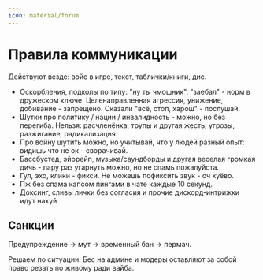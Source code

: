 ```yaml
---
icon: material/forum
---
```


# Правила коммуникации

Действуют везде: войс в игре, текст, таблички/книги, дис.

- Оскорбления, подколы по типу: "ну ты чмошник", "заебал" - норм в дружеском ключе. Целенаправленная агрессия, унижение, добивание - запрещено. Сказали "всё, стоп, харош" - послушай.
- Шутки про политику / нации / инвалидность - можно, но без перегиба. Нельзя: расчленёнка, трупы и другая жесть, угрозы, разжигание, радикализация. 
- Про войну шутить можно, но учитывай, что у людей разный опыт: видишь что не ок - сворачивай.
- Бассбустед, эйррейп, музыка/саундборды и другая веселая громкая дичь - пару раз угарнуть можно, но не спамь пожалуйста. 
- Гул, эхо, клики - фикси. Не можешь пофиксить звук - оч хуёво.
- Пж без спама капсом пингами в чате каждые 10 секунд.
- Доксинг, сливы лички без согласия и прочие дискорд-интрижки идут нахуй

## Санкции

Предупреждение -> мут -> временный бан -> пермач.

Решаем по ситуации. Бес на админе и модеры оставляют за собой право резать по живому ради вайба.